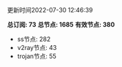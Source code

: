 更新时间2022-07-30 12:46:39

**总订阅: 73**
**总节点: 1685**
**有效节点: 380**
- ss节点: 282
- v2ray节点: 43
- trojan节点: 55
